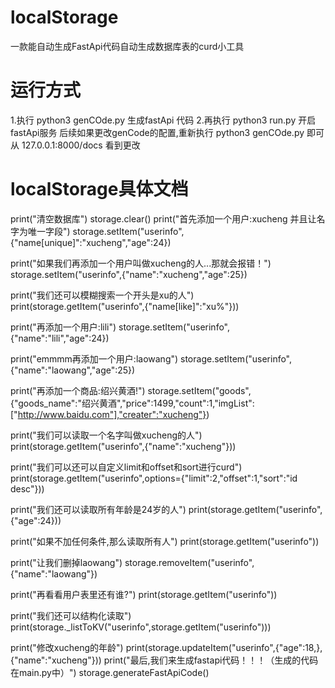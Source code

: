 # localStorage
一款能自动生成FastApi代码自动生成数据库表的curd小工具
# 运行方式
1.执行 python3 genCOde.py   生成fastApi 代码
2.再执行 python3 run.py     开启fastApi服务
后续如果更改genCode的配置,重新执行 python3 genCOde.py 即可从 127.0.0.1:8000/docs 看到更改
# localStorage具体文档
print("清空数据库")
storage.clear()
print("首先添加一个用户:xucheng 并且让名字为唯一字段")
storage.setItem("userinfo",{"name[unique]":"xucheng","age":24})


print("如果我们再添加一个用户叫做xucheng的人...那就会报错！")
storage.setItem("userinfo",{"name":"xucheng","age":25})


print("我们还可以模糊搜索一个开头是xu的人")
print(storage.getItem("userinfo",{"name[like]":"xu%"}))


print("再添加一个用户:lili")
storage.setItem("userinfo",{"name":"lili","age":24})


print("emmmm再添加一个用户:laowang")
storage.setItem("userinfo",{"name":"laowang","age":25})


print("再添加一个商品:绍兴黄酒!")
storage.setItem("goods",{"goods_name":"绍兴黄酒","price":1499,"count":1,"imgList":["http://www.baidu.com"],"creater":"xucheng"})


print("我们可以读取一个名字叫做xucheng的人")
print(storage.getItem("userinfo",{"name":"xucheng"}))


print("我们可以还可以自定义limit和offset和sort进行curd")
print(storage.getItem("userinfo",options={"limit":2,"offset":1,"sort":"id desc"}))


print("我们还可以读取所有年龄是24岁的人")
print(storage.getItem("userinfo",{"age":24}))


print("如果不加任何条件,那么读取所有人")
print(storage.getItem("userinfo"))


print("让我们删掉laowang")
storage.removeItem("userinfo",{"name":"laowang"})


print("再看看用户表里还有谁?")
print(storage.getItem("userinfo"))


print("我们还可以结构化读取")
print(storage._listToKV("userinfo",storage.getItem("userinfo")))

print("修改xucheng的年龄")
print(storage.updateItem("userinfo",{"age":18,},{"name":"xucheng"}))
print("最后,我们来生成fastapi代码！！！（生成的代码在main.py中）")
storage.generateFastApiCode()